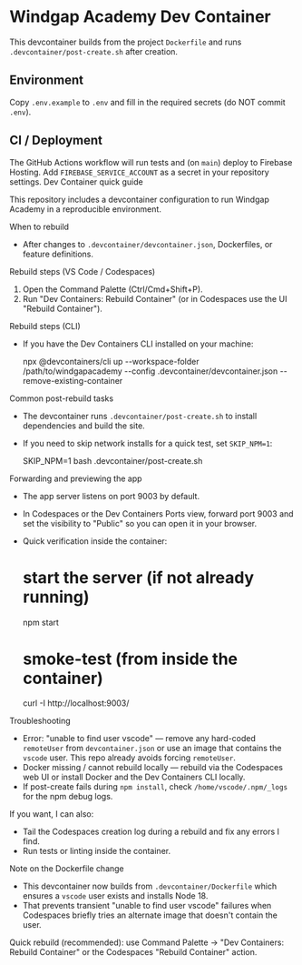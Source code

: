 Windgap Academy Dev Container
=============================

This devcontainer builds from the project `Dockerfile` and runs `.devcontainer/post-create.sh` after creation.

Environment
-----------
Copy `.env.example` to `.env` and fill in the required secrets (do NOT commit `.env`).

CI / Deployment
----------------
The GitHub Actions workflow will run tests and (on `main`) deploy to Firebase Hosting. Add `FIREBASE_SERVICE_ACCOUNT` as a secret in your repository settings.
Dev Container quick guide

This repository includes a devcontainer configuration to run Windgap Academy in a reproducible environment.

When to rebuild
- After changes to `.devcontainer/devcontainer.json`, Dockerfiles, or feature definitions.

Rebuild steps (VS Code / Codespaces)
1. Open the Command Palette (Ctrl/Cmd+Shift+P).
2. Run "Dev Containers: Rebuild Container" (or in Codespaces use the UI "Rebuild Container").

Rebuild steps (CLI)
- If you have the Dev Containers CLI installed on your machine:

  npx @devcontainers/cli up --workspace-folder /path/to/windgapacademy --config .devcontainer/devcontainer.json --remove-existing-container

Common post-rebuild tasks
- The devcontainer runs `.devcontainer/post-create.sh` to install dependencies and build the site.
- If you need to skip network installs for a quick test, set `SKIP_NPM=1`:

  SKIP_NPM=1 bash .devcontainer/post-create.sh

Forwarding and previewing the app
- The app server listens on port 9003 by default.
- In Codespaces or the Dev Containers Ports view, forward port 9003 and set the visibility to "Public" so you can open it in your browser.
- Quick verification inside the container:

  # start the server (if not already running)
  npm start

  # smoke-test (from inside the container)
  curl -I http://localhost:9003/

Troubleshooting
- Error: "unable to find user vscode" — remove any hard-coded `remoteUser` from `devcontainer.json` or use an image that contains the `vscode` user. This repo already avoids forcing `remoteUser`.
- Docker missing / cannot rebuild locally — rebuild via the Codespaces web UI or install Docker and the Dev Containers CLI locally.
- If post-create fails during `npm install`, check `/home/vscode/.npm/_logs` for the npm debug logs.

If you want, I can also:
- Tail the Codespaces creation log during a rebuild and fix any errors I find.
- Run tests or linting inside the container.

Note on the Dockerfile change
- This devcontainer now builds from `.devcontainer/Dockerfile` which ensures a `vscode` user exists and installs Node 18.
- That prevents transient "unable to find user vscode" failures when Codespaces briefly tries an alternate image that doesn't contain the user.

Quick rebuild (recommended): use Command Palette -> "Dev Containers: Rebuild Container" or the Codespaces "Rebuild Container" action.
